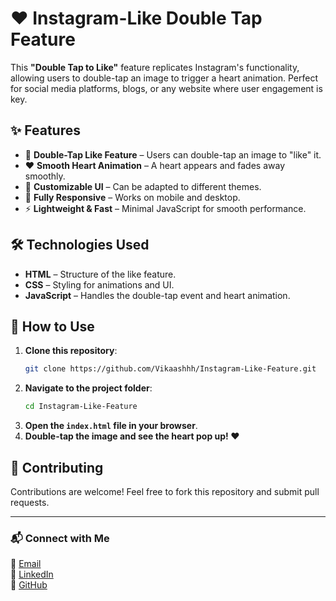 # ❤️ Instagram-Like Double Tap Feature

This **"Double Tap to Like"** feature replicates Instagram's functionality, allowing users to double-tap an image to trigger a heart animation. Perfect for social media platforms, blogs, or any website where user engagement is key.

## ✨ Features

- 📌 **Double-Tap Like Feature** – Users can double-tap an image to "like" it.
- ❤️ **Smooth Heart Animation** – A heart appears and fades away smoothly.
- 📸 **Customizable UI** – Can be adapted to different themes.
- 📱 **Fully Responsive** – Works on mobile and desktop.
- ⚡ **Lightweight & Fast** – Minimal JavaScript for smooth performance.

## 🛠 Technologies Used

- **HTML** – Structure of the like feature.
- **CSS** – Styling for animations and UI.
- **JavaScript** – Handles the double-tap event and heart animation.

## 🚀 How to Use

1. **Clone this repository**:
   ```sh
   git clone https://github.com/Vikaashhh/Instagram-Like-Feature.git
   ```
2. **Navigate to the project folder**:
   ```sh
   cd Instagram-Like-Feature
   ```
3. **Open the `index.html` file in your browser**.
4. **Double-tap the image and see the heart pop up! ❤️**


## 🤝 Contributing 

Contributions are welcome! Feel free to fork this repository and submit pull requests.

---

### 📬 Connect with Me  

📩 [Email](mailto:vikashjoshi5438@gmail.com)  
🔗 [LinkedIn](https://www.linkedin.com/in/itaintvi/)  
🐙 [GitHub](https://github.com/Vikaashhh)  
